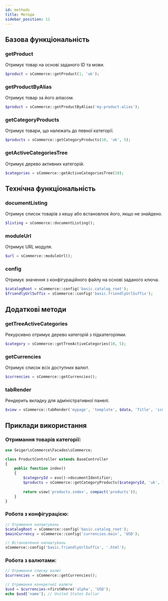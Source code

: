 ```yaml
---
id: methods
title: Методи
sidebar_position: 11
---
```


## Базова функціональність

### getProduct

Отримує товар на основі заданого ID та мови.

```php
$product = sCommerce::getProduct(1, 'uk');
```

### getProductByAlias

Отримує товар за його аліасом.

```php
$product = sCommerce::getProductByAlias('my-product-alias');
```

### getCategoryProducts

Отримує товари, що належать до певної категорії.

```php
$products = sCommerce::getCategoryProducts(10, 'uk', 5);
```

### getActiveCategoriesTree

Отримує дерево активних категорій.

```php
$categories = sCommerce::getActiveCategoriesTree(10);
```

## Технічна функціональність

### documentListing

Отримує список товарів з кешу або встановлює його, якщо не знайдено.

```php
$listing = sCommerce::documentListing();
```

### moduleUrl

Отримує URL модуля.

```php
$url = sCommerce::moduleUrl();
```

### config

Отримує значення з конфігураційного файлу на основі заданого ключа.

```php
$catalogRoot = sCommerce::config('basic.catalog_root');
$friendlyUrlSuffix = sCommerce::config('basic.friendlyUrlSuffix');
```

## Додаткові методи

### getTreeActiveCategories

Рекурсивно отримує дерево категорій з підкатегоріями.

```php
$category = sCommerce::getTreeActiveCategories(10, 5);
```

### getCurrencies

Отримує список всіх доступних валют.

```php
$currencies = sCommerce::getCurrencies();
```

### tabRender

Рендерить вкладку для адміністративної панелі.

```php
$view = sCommerce::tabRender('mypage', 'template', $data, 'Title', 'icon', 'help');
```

## Приклади використання

### Отримання товарів категорії:

```php
use Seiger\sCommerce\Facades\sCommerce;

class ProductController extends BaseController
{
    public function index()
    {
        $categoryId = evo()->documentIdentifier;
        $products = sCommerce::getCategoryProducts($categoryId, 'uk', 10);
        
        return view('products.index', compact('products'));
    }
}
```

### Робота з конфігурацією:

```php
// Отримання налаштувань
$catalogRoot = sCommerce::config('basic.catalog_root');
$mainCurrency = sCommerce::config('currencies.main', 'USD');

// Встановлення налаштувань
sCommerce::config('basic.friendlyUrlSuffix', '.html');
```

### Робота з валютами:

```php
// Отримання списку валют
$currencies = sCommerce::getCurrencies();

// Отримання конкретної валюти
$usd = $currencies->firstWhere('alpha', 'USD');
echo $usd['name']; // United States Dollar
```
